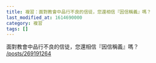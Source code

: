 ```yaml
---
title: 複習：面對教會中品行不良的信徒，您還相信『因信稱義』嗎？
last_modified_at: 1614690000
category: 複習
tags: []
---
```


<p>面對教會中品行不良的信徒，您還相信『因信稱義』嗎？<br/>
<a href="/posts/269191264" target="_blank">/posts/269191264</a></p>
<p> </p>
